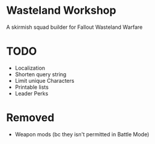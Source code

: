 # Wasteland Workshop
A skirmish squad builder for Fallout Wasteland Warfare

# TODO
* Localization
* Shorten query string
* Limit unique Characters
* Printable lists
* Leader Perks

# Removed 
* Weapon mods (bc they isn't permitted in Battle Mode)